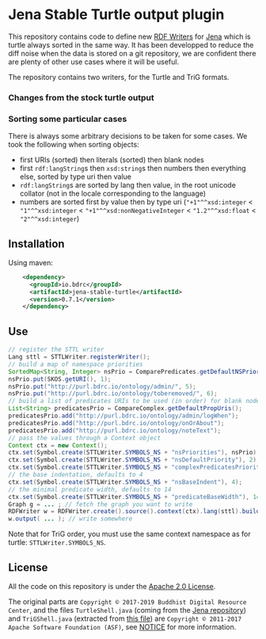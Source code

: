 # Jena Stable Turtle output plugin 

This repository contains code to define new [RDF Writers](https://jena.apache.org/documentation/io/rdf-output.html) for [Jena](https://jena.apache.org/) which is turtle always sorted in the same way. It has been developped to reduce the diff noise when the data is stored on a git repository, we are confident there are plenty of other use cases where it will be useful.

The repository contains two writers, for the Turtle and TriG formats.

### Changes from the stock turtle output

### Sorting some particular cases

There is always some arbitrary decisions to be taken for some cases. We took the following when sorting objects:
- first URIs (sorted) then literals (sorted) then blank nodes
- first `rdf:langString`s then `xsd:string`s then numbers then everything else, sorted by type uri then value
- `rdf:langString`s are sorted by lang then value, in the root unicode collator (not in the locale corresponding to the language)
- numbers are sorted first by value then by type uri (`"+1"^^xsd:integer` < `"1"^^xsd:integer` < `"+1"^^xsd:nonNegativeInteger` < `"1.2"^^xsd:float` < `"2"^^xsd:integer`)

## Installation

Using maven:

```xml
    <dependency>
      <groupId>io.bdrc</groupId>
      <artifactId>jena-stable-turtle</artifactId>
      <version>0.7.1</version>
    </dependency>
```

## Use

```java
// register the STTL writer
Lang sttl = STTLWriter.registerWriter();
// build a map of namespace priorities
SortedMap<String, Integer> nsPrio = ComparePredicates.getDefaultNSPriorities();
nsPrio.put(SKOS.getURI(), 1);
nsPrio.put("http://purl.bdrc.io/ontology/admin/", 5);
nsPrio.put("http://purl.bdrc.io/ontology/toberemoved/", 6);
// build a list of predicates URIs to be used (in order) for blank node comparison
List<String> predicatesPrio = CompareComplex.getDefaultPropUris();
predicatesPrio.add("http://purl.bdrc.io/ontology/admin/logWhen");
predicatesPrio.add("http://purl.bdrc.io/ontology/onOrAbout");
predicatesPrio.add("http://purl.bdrc.io/ontology/noteText");
// pass the values through a Context object
Context ctx = new Context();
ctx.set(Symbol.create(STTLWriter.SYMBOLS_NS + "nsPriorities"), nsPrio);
ctx.set(Symbol.create(STTLWriter.SYMBOLS_NS + "nsDefaultPriority"), 2);
ctx.set(Symbol.create(STTLWriter.SYMBOLS_NS + "complexPredicatesPriorities"), predicatesPrio);
// the base indentation, defaults to 4
ctx.set(Symbol.create(STTLWriter.SYMBOLS_NS + "nsBaseIndent"), 4);
// the minimal predicate width, defaults to 14
ctx.set(Symbol.create(STTLWriter.SYMBOLS_NS + "predicateBaseWidth"), 14);
Graph g = ... ; // fetch the graph you want to write
RDFWriter w = RDFWriter.create().source().context(ctx).lang(sttl).build();
w.output( ... ); // write somewhere

```

Note that for TriG order, you must use the same context namespace as for turtle: `STTLWriter.SYMBOLS_NS`.


## License

All the code on this repository is under the [Apache 2.0 License](LICENSE). 

The original parts are `Copyright © 2017-2019 Buddhist Digital Resource Center`, and the files `TurtleShell.java` (coming from the [Jena repository](https://github.com/apache/jena/blob/master/jena-arq/src/main/java/org/apache/jena/riot/writer/TurtleShell.java)) and `TriGShell.java` (extracted from [this file](https://github.com/apache/jena/blob/master/jena-arq/src/main/java/org/apache/jena/riot/writer/TriGWriter.java)) are `Copyright © 2011-2017 Apache Software Foundation (ASF)`, see [NOTICE](https://github.com/apache/jena/blob/master/NOTICE) for more information.
